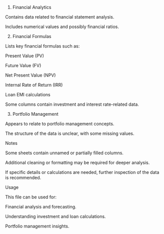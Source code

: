 1. Financial Analytics

Contains data related to financial statement analysis.

Includes numerical values and possibly financial ratios.

2. Financial Formulas

Lists key financial formulas such as:

Present Value (PV)

Future Value (FV)

Net Present Value (NPV)

Internal Rate of Return (IRR)

Loan EMI calculations

Some columns contain investment and interest rate-related data.

3. Portfolio Management

Appears to relate to portfolio management concepts.

The structure of the data is unclear, with some missing values.


Notes

Some sheets contain unnamed or partially filled columns.

Additional cleaning or formatting may be required for deeper analysis.

If specific details or calculations are needed, further inspection of the data is recommended.


Usage

This file can be used for:

Financial analysis and forecasting.

Understanding investment and loan calculations.

Portfolio management insights.
